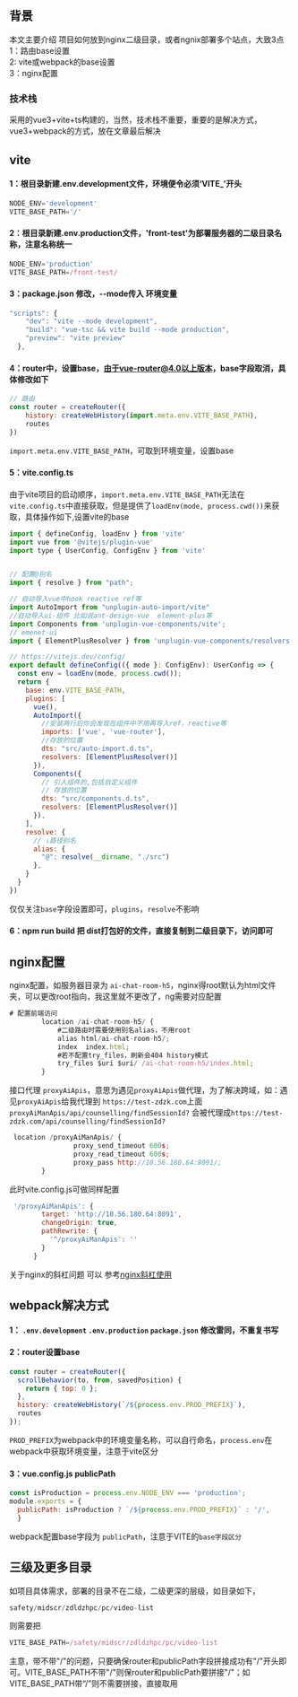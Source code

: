 ## 背景
本文主要介绍 项目如何放到nginx二级目录，或者ngnix部署多个站点，大致3点<br />
1：路由base设置<br />
2: vite或webpack的base设置<br />
3：nginx配置<br />

### 技术栈
采用的vue3+vite+ts构建的，当然，技术栈不重要，重要的是解决方式，vue3+webpack的方式，放在文章最后解决

## vite
#### 1：根目录新建.env.development文件，环境便令必须‘VITE_’开头

```js
NODE_ENV='development'
VITE_BASE_PATH='/'
```
#### 2：根目录新建.env.production文件，'front-test'为部署服务器的二级目录名称，注意名称统一

```js
NODE_ENV='production'
VITE_BASE_PATH=/front-test/
```
#### 3：package.json 修改，--mode传入 环境变量

```js
"scripts": {
    "dev": "vite --mode development",
    "build": "vue-tsc && vite build --mode production",
    "preview": "vite preview"
  },
```
#### 4：router中，设置base，由于vue-router@4.0以上版本，base字段取消，具体修改如下

```js
// 路由
const router = createRouter({
    history: createWebHistory(import.meta.env.VITE_BASE_PATH),
    routes
})
```
`import.meta.env.VITE_BASE_PATH`，可取到环境变量，设置base
#### 5：vite.config.ts
由于vite项目的启动顺序，`import.meta.env.VITE_BASE_PATH`无法在`vite.config.ts`中直接获取，但是提供了`loadEnv(mode, process.cwd())`来获取，具体操作如下,设置vite的base

```js
import { defineConfig, loadEnv } from 'vite'
import vue from '@vitejs/plugin-vue'
import type { UserConfig, ConfigEnv } from 'vite'


// 配置@别名
import { resolve } from "path";

// 自动导入vue中hook reactive ref等
import AutoImport from "unplugin-auto-import/vite"
//自动导入ui-组件 比如说ant-design-vue  element-plus等
import Components from 'unplugin-vue-components/vite';
// emenet-ui
import { ElementPlusResolver } from 'unplugin-vue-components/resolvers';

// https://vitejs.dev/config/
export default defineConfig(({ mode }: ConfigEnv): UserConfig => {
  const env = loadEnv(mode, process.cwd());
  return {
    base: env.VITE_BASE_PATH,
    plugins: [
      vue(),
      AutoImport({
        //安装两行后你会发现在组件中不用再导入ref，reactive等
        imports: ['vue', 'vue-router'],
        //存放的位置
        dts: "src/auto-import.d.ts",
        resolvers: [ElementPlusResolver()]
      }),
      Components({
        // 引入组件的,包括自定义组件
        // 存放的位置
        dts: "src/components.d.ts",
        resolvers: [ElementPlusResolver()]
      }),
    ],
    resolve: {
      // ↓路径别名
      alias: {
        "@": resolve(__dirname, "./src")
      },
    }
  }
})

```
仅仅关注`base`字段设置即可，`plugins`，`resolve`不影响
#### 6：npm run build 把 dist打包好的文件，直接复制到二级目录下，访问即可

## nginx配置

nginx配置，如服务器目录为 `ai-chat-room-h5`，nginx得root默认为html文件夹，可以更改root指向，我这里就不更改了，ng需要对应配置


```js
# 配置前端访问
        location /ai-chat-room-h5/ {
            #二级路由时需要使用别名alias，不用root
            alias html/ai-chat-room-h5/;
            index  index.html;
            #若不配置try_files，刷新会404 history模式
            try_files $uri $uri/ /ai-chat-room-h5/index.html;
        }
```
接口代理 `proxyAiApis`，意思为遇见`proxyAiApis`做代理，为了解决跨域，如：遇见`proxyAiApis`给我代理到 `https://test-zdzk.com`上面<br />
`proxyAiManApis/api/counselling/findSessionId?` 会被代理成`https://test-zdzk.com/api/counselling/findSessionId?`

```js
 location /proxyAiManApis/ {
                proxy_send_timeout 600s;
                proxy_read_timeout 600s;
                proxy_pass http://10.56.180.64:8091/;
        }
```

此时vite.config.js可做同样配置


```js
 '/proxyAiManApis': {
        target: 'http://10.56.180.64:8091',
        changeOrigin: true,
        pathRewrite: {
          '^/proxyAiManApis': ''
        }
      }
```

关于nginx的斜杠问题 可以 参考[nginx斜杠使用](url)

## webpack解决方式
#### 1： `.env.development`  `.env.production` `package.json` 修改雷同，不重复书写
#### 2：router设置base

```js
const router = createRouter({
  scrollBehavior(to, from, savedPosition) {
    return { top: 0 };
  },
  history: createWebHistory(`/${process.env.PROD_PREFIX}`),
  routes
});
```
`PROD_PREFIX`为webpack中的环境变量名称，可以自行命名，`process.env`在webpack中获取环境变量，注意于vite区分
#### 3：vue.config.js   publicPath

```js
const isProduction = process.env.NODE_ENV === 'production';
module.exports = {
  publicPath: isProduction ? `/${process.env.PROD_PREFIX}` : '/',
  }
``` 
webpack配置base字段为 `publicPath`，注意于VITE的`base字段区分`

## 三级及更多目录
如项目具体需求，部署的目录不在二级，二级更深的层级，如目录如下，

```js
safety/midscr/zdldzhpc/pc/video-list
```
则需要把

```js
VITE_BASE_PATH=/safety/midscr/zdldzhpc/pc/video-list
```
主意，带不带"/"的问题，只要确保router和publicPath字段拼接成功有"/"开头即可。VITE_BASE_PATH不带"/"则保router和publicPath要拼接"/"；如VITE_BASE_PATH带“/”则不需要拼接，直接取用
